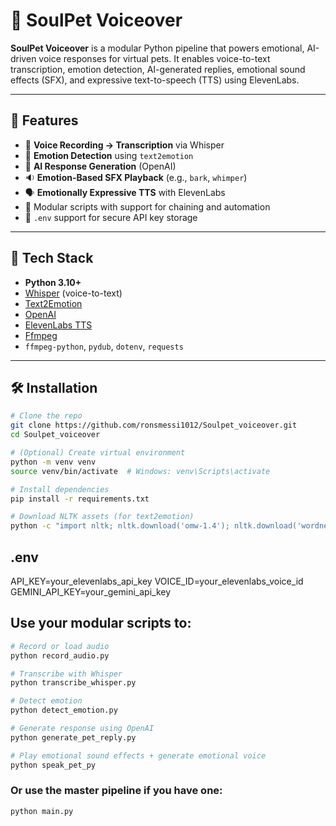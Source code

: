 # 🐾 SoulPet Voiceover

**SoulPet Voiceover** is a modular Python pipeline that powers emotional, AI-driven voice responses for virtual pets. It enables voice-to-text transcription, emotion detection, AI-generated replies, emotional sound effects (SFX), and expressive text-to-speech (TTS) using ElevenLabs.

---

## 🚀 Features

- 🎤 **Voice Recording → Transcription** via Whisper
- 🧠 **Emotion Detection** using `text2emotion`
- 💬 **AI Response Generation** (OpenAI)
- 🔉 **Emotion-Based SFX Playback** (e.g., `bark`, `whimper`)
- 🗣️ **Emotionally Expressive TTS** with ElevenLabs
- 📁 Modular scripts with support for chaining and automation
- 🧪 `.env` support for secure API key storage

---

## 🧱 Tech Stack

- **Python 3.10+**
- [Whisper](https://github.com/openai/whisper) (voice-to-text)
- [Text2Emotion](https://github.com/oo92/text2emotion)
- [OpenAI](https://platform.openai.com/)
- [ElevenLabs TTS](https://www.elevenlabs.io/)
- [Ffmpeg]([https://www.elevenlabs.io/](https://ffmpeg.org/download.html#build-windows))
- `ffmpeg-python`, `pydub`, `dotenv`, `requests`

---

## 🛠️ Installation

```bash
# Clone the repo
git clone https://github.com/ronsmessi1012/Soulpet_voiceover.git
cd Soulpet_voiceover

# (Optional) Create virtual environment
python -m venv venv
source venv/bin/activate  # Windows: venv\Scripts\activate

# Install dependencies
pip install -r requirements.txt

# Download NLTK assets (for text2emotion)
python -c "import nltk; nltk.download('omw-1.4'); nltk.download('wordnet'); nltk.download('averaged_perceptron_tagger')"
```

## .env

API_KEY=your_elevenlabs_api_key
VOICE_ID=your_elevenlabs_voice_id
GEMINI_API_KEY=your_gemini_api_key

## Use your modular scripts to:

```bash
# Record or load audio
python record_audio.py

# Transcribe with Whisper
python transcribe_whisper.py

# Detect emotion
python detect_emotion.py

# Generate response using OpenAI
python generate_pet_reply.py

# Play emotional sound effects + generate emotional voice
python speak_pet_py
```
### Or use the master pipeline if you have one:

```bash
python main.py
```
